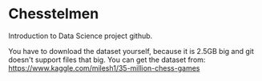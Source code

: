 # Chesstelmen
Introduction to Data Science project github.

You have to download the dataset yourself, because it is 2.5GB big and git doesn't support files that big.
You can get the dataset from: https://www.kaggle.com/milesh1/35-million-chess-games